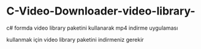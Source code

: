 # C-Video-Downloader-video-library-
c# formda video library paketini kullanarak mp4 indirme uygulaması


kullanmak için video library paketini indirmeniz gerekir
